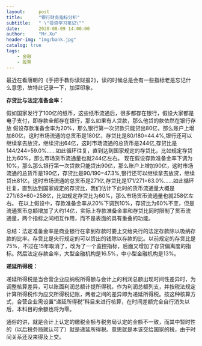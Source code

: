 ```yaml
---
layout:     post
title:      "银行财务指标分析"
subtitle:   " \"投资学习笔记\""
date:       2020-08-09 14:00:00
author:     "Mr.Xu"
header-img: "img/bank.jpg"
catalog: true
tags:
    - 金融
    - 股票
---
```


最近在看唐朝的《手把手教你读财报2》，读的时候总是会有一些指标老是忘记什么意思，故特此记录一下，加深印象。

**存贷比与法定准备金率：**

假如国家发行了100亿的纸币，这些纸币流通后，很多都存在银行，假设大家都是电子支付，即存款全部存在银行，那么如果有人贷款，那么他贷的款依然在银行存放 假设存款准备金率为20%，那么银行第一次贷款只能贷出80亿，那么账户上增加80亿，这时市场流通的总货币是180亿，存贷比是80/180=44.4%,银行还可以继续拿去放贷，继续贷出64亿，这时市场流通的总货币是244亿,存贷比是144/244=59.0%……如此循环往复，直到达到国家规定的存贷比，比如规定存贷比为60%，那么市场货币流通量也就244亿左右。 现在假设存款准备金率下调为10%，那么那么银行第一次贷款只能贷出90亿，那么账户上增加90亿，这时市场流通的总货币是190亿，存贷比是90/190=47.3%,银行还可以继续拿去放贷，继续贷出81亿，这时市场流通的总货币是271亿,存贷比是171/271=63.0%……如此循环往复，直到达到国家规定的存贷比，我们估计下此时的货币流通量大概是271/63*60=258亿，比如规定存贷比为60%，那么市场货币流通量也就258亿左右。 在以上假设中，存款准备金率从20%下调到10%，存贷比为60%不变，但是流通货币总额增加了大约14亿，实际上存款准备金率和存贷比同时限制了货币流通量，两个指标之间相互作用，而不是表面的具有重叠的功能。 

总结：法定准备金率是商业银行在拿到存款时要上交给央行的法定存款除以吸纳存款的比率。存贷比是央行规定的可以贷出的钱除以存款的比。以前规定的存贷比是75%，不过在15年取消了，改为了一个监控指标，后面又增加了存贷偏离度的指标。然后法定存款金率，大型金融机构是16.5%，中小型金融机构是13%。



**递延所得税：**

递延所得税是当合营企业应纳税所得额与会计上的利润总额出现时间性差异时，为调整核算差异，可以账面利润总额计提所得税，作为利润总额列支，并按税法规定计算所得税作为应交所得税记账，两者之间的差异即为递延所得税。按这种核算方式，合营企业需设置“递延所得税”科目来进行核算，在时间差额完全自行消失以后，本科目的余额也将为零。 

通俗的讲，就是会计上认定的缴税金额与税务局认定的金额不一致，而其中暂时性的（以后税务局就认可了）就是递延所得税。意思就是本该交给国家的税，由于时间关系还没来得及上交。







